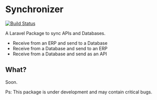 Synchronizer
=============

[![Build Status](https://travis-ci.org/gabrielkoerich/synchronizer.png?branch=master)](https://travis-ci.org/gabrielkoerich/synchronizer)

A Laravel Package to sync APIs and Databases.

* Receive from an ERP and send to a Database
* Receive from a Database and send to an ERP
* Receive from a Database and send as an API

## What?

Soon.

Ps: This package is under development and may contain critical bugs.